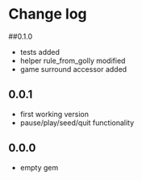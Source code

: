# Change log

##0.1.0
- tests added
- helper rule_from_golly modified
- game surround accessor added

## 0.0.1
- first working version
- pause/play/seed/quit functionality

## 0.0.0
- empty gem
